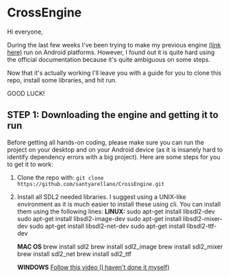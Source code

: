 # CrossEngine

Hi everyone,

During the last few weeks I've been trying to make my previous engine [(link here)](https://github.com/santyarellano/2dGameEngine) run on Android platforms. However, I found out it is quite hard using the official documentation because it's quite ambiguous on some steps.

Now that it's actually working I'll leave you with a guide for you to clone this repo, install some libraries, and hit run.

GOOD LUCK!

## STEP 1: Downloading the engine and getting it to run

Before getting all hands-on coding, please make sure you can run the project on your desktop and on your Android device (as it is insanely hard to identify dependency errors with a big project). Here are some steps for you to get it to work:

1. Clone the repo with: `git clone https://github.com/santyarellano/CrossEngine.git`
2. Install all SDL2 needed libraries. I suggest using a UNIX-like environment as it is much easier to install these using cli. You can install them using the following lines:
   **LINUX:**
   sudo apt-get install libsdl2-dev
   sudo apt-get install libsdl2-image-dev
   sudo apt-get install libsdl2-mixer-dev
   sudo apt-get install libsdl2-net-dev
   sudo apt-get install libsdl2-ttf-dev

   **MAC OS**
   brew install sdl2
   brew install sdl2_image
   brew install sdl2_mixer
   brew install sdl2_net
   brew install sdl2_ttf

   **WINDOWS**
   [Follow this video (I haven't done it myself)](https://www.google.com/url?sa=t&rct=j&q=&esrc=s&source=web&cd=&cad=rja&uact=8&ved=2ahUKEwjL9cHgmvrrAhVCVK0KHdvOCuYQwqsBMAV6BAgJEBE&url=https%3A%2F%2Fwww.youtube.com%2Fwatch%3Fv%3DUvJt9MZs_M8&usg=AOvVaw3UxlXCnewRRmnFSLN32P89)
